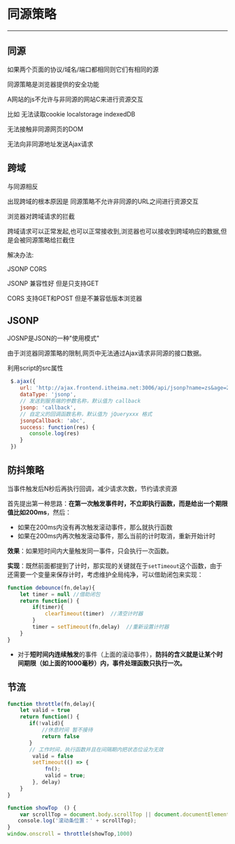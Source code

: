 # 同源策略

------

## 同源

如果两个页面的协议/域名/端口都相同则它们有相同的源

同源策略是浏览器提供的安全功能

A网站的js不允许与非同源的网站C来进行资源交互

比如 无法读取cookie localstorage indexedDB

无法接触非同源网页的DOM

无法向非同源地址发送Ajax请求

## 跨域

与同源相反

出现跨域的根本原因是 同源策略不允许非同源的URL之间进行资源交互

浏览器对跨域请求的拦截

跨域请求可以正常发起,也可以正常接收到,浏览器也可以接收到跨域响应的数据,但是会被同源策略给拦截住

解决办法:

JSONP CORS

JSONP 兼容性好 但是只支持GET 

CORS 支持GET和POST 但是不兼容低版本浏览器

## JSONP

JOSNP是JSON的一种"使用模式"

由于浏览器同源策略的限制,网页中无法通过Ajax请求非同源的接口数据。

利用script的src属性

```js
 $.ajax({
    url: 'http://ajax.frontend.itheima.net:3006/api/jsonp?name=zs&age=20',
    dataType: 'jsonp',
    // 发送到服务端的参数名称，默认值为 callback
    jsonp: 'callback',
    // 自定义的回调函数名称，默认值为 jQueryxxx 格式
    jsonpCallback: 'abc',
    success: function(res) {
       console.log(res)
    }
 })
```

## 防抖策略

当事件触发后N秒后再执行回调，减少请求次数，节约请求资源

首先提出第一种思路：**在第一次触发事件时，不立即执行函数，而是给出一个期限值比如200ms**，然后：

- 如果在200ms内没有再次触发滚动事件，那么就执行函数
- 如果在200ms内再次触发滚动事件，那么当前的计时取消，重新开始计时

**效果**：如果短时间内大量触发同一事件，只会执行一次函数。

**实现**：既然前面都提到了计时，那实现的关键就在于`setTimeout`这个函数，由于还需要一个变量来保存计时，考虑维护全局纯净，可以借助闭包来实现：

```js
function debounce(fn,delay){
    let timer = null //借助闭包
    return function() {
        if(timer){
            clearTimeout(timer)  //清空计时器 
        }
        timer = setTimeout(fn,delay)  //重新设置计时器
    }
}
```



- 对于**短时间内连续触发**的事件（上面的滚动事件），**防抖的含义就是让某个时间期限（如上面的1000毫秒）内，事件处理函数只执行一次。**

## 节流

```js
function throttle(fn,delay){
    let valid = true
    return function() {
       if(!valid){
           //休息时间 暂不接待
           return false 
       }
       // 工作时间，执行函数并且在间隔期内把状态位设为无效
        valid = false
        setTimeout(() => {
            fn();
            valid = true;
        }, delay)
    }
}

function showTop  () {
    var scrollTop = document.body.scrollTop || document.documentElement.scrollTop;
　　console.log('滚动条位置：' + scrollTop);
}
window.onscroll = throttle(showTop,1000) 
```

